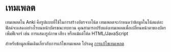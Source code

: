 # เทมเพลต

เทมเพลตใน Anki คือรูปแบบที่ใช้ในการสร้างบัตรจากโน้ต เทมเพลตจะกำหนดว่าข้อมูลในโน้ตแต่ละฟิลด์จะแสดงอย่างไรบนหน้าบัตรขณะทบทวน คุณสามารถปรับแต่งเทมเพลตเพื่อเปลี่ยนหน้าตาของบัตร เพิ่มฟีเจอร์ เช่น การแสดงรูปภาพ เสียง หรือแม้แต่โค้ด HTML/JavaScript

สำหรับข้อมูลเพิ่มเติมเกี่ยวกับการแก้ไขเทมเพลต โปรดดู [การแก้ไขเทมเพลต](editing.md)
